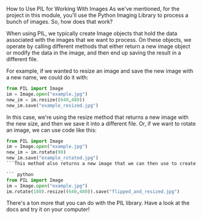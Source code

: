 How to Use PIL for Working With Images
As we've mentioned, for the project in this module, you'll use the Python Imaging Library to process a bunch of images. So, how does that work?

When using PIL, we typically create Image objects that hold the data associated with the images that we want to process. On these objects, we operate by calling different methods that either return a new image object or modify the data in the image, and then end up saving the result in a different file.

For example, if we wanted to resize an image and save the new image with a new name, we could do it with:
``` python
from PIL import Image
im = Image.open("example.jpg")
new_im = im.resize((640,480))
new_im.save("example_resized.jpg")
```
In this case, we're using the resize method that returns a new image with the new size, and then we save it into a different file. Or, if we want to rotate an image, we can use code like this:
``` python
from PIL import Image
im = Image.open("example.jpg")
new_im = im.rotate(90)
new_im.save("example_rotated.jpg")
```This method also returns a new image that we can then use to create the new rotated file. Because the methods return a new object, we can even combine these operations into just one line that rotates, resizes, and saves:

``` python
from PIL import Image
im = Image.open("example.jpg")
im.rotate(180).resize((640,480)).save("flipped_and_resized.jpg")

```
There's a ton more that you can do with the PIL library. Have a look at 
the docs
 and try it on your computer! 
